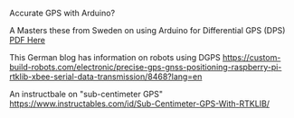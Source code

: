 Accurate GPS with Arduino? 

A Masters these from Sweden on using Arduino for Differential GPS (DPS) [PDF Here](https://pdfs.semanticscholar.org/1051/c94395f12686783da46b5cd6e607bfe2453c.pdf)

This German blog has information on robots using DGPS https://custom-build-robots.com/electronic/precise-gps-gnss-positioning-raspberry-pi-rtklib-xbee-serial-data-transmission/8468?lang=en

An instructbale on "sub-centimeter GPS" https://www.instructables.com/id/Sub-Centimeter-GPS-With-RTKLIB/
